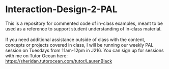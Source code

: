 # Interaction-Design-2-PAL
 This is a repository for commented code of in-class examples, meant to be used as a reference to support student understanding of in-class material.
 <br> 
 <br>
 If you need additional assistance outside of class with the content, concepts or projects covered in class, I will be running our weekly PAL session on Tuesdays from 11am-12pm in J216. You can sign up for sessions with me on Tutor Ocean here: https://sheridan.tutorocean.com/tutor/LaurenBlack
